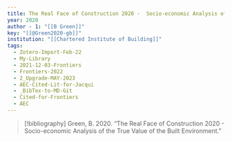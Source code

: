 ```yaml
---
title: The Real Face of Construction 2020 -  Socio-economic Analysis of the True Value of the Built Environment
year: 2020
author - 1: "[[B Green]]"
key: "[[@Green2020-gb]]"
institution: "[[Chartered Institute of Building]]"
tags:
  - Zotero-Import-Feb-22
  - My-Library
  - 2021-12-03-Frontiers
  - Frontiers-2022
  - 2_Upgrade-MAY-2023
  - AEC-Cited-Lit-for-Jacqui
  - _BibTex-to-MD-Git
  - Cited-for-Frontiers
  - AEC
---
```


> [!bibliography]
> Green, B. 2020. “The Real Face of Construction 2020 -  Socio-economic Analysis of the True Value of the Built Environment.”